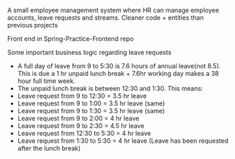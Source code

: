 A small employee management system where HR can manage employee accounts, leave requests and streams. Cleaner code + entities than previous projects

Front end in Spring-Practice-Frontend repo

Some important business logic regarding leave requests

-  A full day of leave from 9 to 5:30 is 7.6 hours of annual leave(not 8.5). This is due a 1 hr unpaid lunch break + 7.6hr working day makes a 38 hour full time week.
-  The unpaid lunch break is between 12:30 and 1:30. This means:
-  Leave request from 9 to 12:30 = 3.5 hr leave
-  Leave request from 9 to 1:00 = 3.5 hr leave (same)
-  Leave request from 9 to 1:30 = 3.5 hr leave (same)
-  Leave request from 9 to 2:00 = 4 hr leave
-  Leave request from 9 to 2:30 = 4.5 hr leave
-  Leave request from 12:30 to 5:30 = 4 hr leave
-  Leave request from 1:30 to 5:30 = 4 hr leave (Leave has been requested after the lunch break)